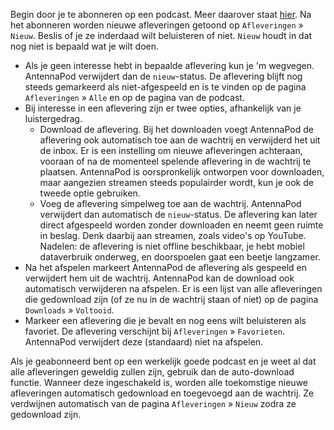 Begin door je te abonneren op een podcast. Meer daarover staat [hier](/documentation/getting-started/subscribe). Na het abonneren worden nieuwe afleveringen getoond op `Afleveringen` » `Nieuw`. Beslis of je ze inderdaad wilt beluisteren of niet. `Nieuw` houdt in dat nog niet is bepaald wat je wilt doen.

- Als je geen interesse hebt in bepaalde aflevering kun je 'm wegvegen. AntennaPod verwijdert dan de `nieuw`-status. De aflevering blijft nog steeds gemarkeerd als niet-afgespeeld en is te vinden op de pagina `Afleveringen` » `Alle` en op de pagina van de podcast.
- Bij interesse in een aflevering zijn er twee opties, afhankelijk van je luistergedrag.
   - Download de aflevering. Bij het downloaden voegt AntennaPod de aflevering ook automatisch toe aan de wachtrij en verwijderd het uit de inbox. Er is een instelling om nieuwe afleveringen achteraan, vooraan of na de momenteel spelende aflevering in de wachtrij te plaatsen. AntennaPod is oorspronkelijk ontworpen voor downloaden, maar aangezien streamen steeds populairder wordt, kun je ook de tweede optie gebruiken.
   - Voeg de aflevering simpelweg toe aan de wachtrij. AntennaPod verwijdert dan automatisch de `nieuw`-status. De aflevering kan later direct afgespeeld worden zonder downloaden en neemt geen ruimte in beslag. Denk daarbij aan streamen, zoals video's op YouTube. Nadelen: de aflevering is niet offline beschikbaar, je hebt mobiel dataverbruik onderweg, en doorspoelen gaat een beetje langzamer.
- Na het afspelen markeert AntennaPod de aflevering als gespeeld en verwijdert hem uit de wachtrij. AntennaPod kan de download ook automatisch verwijderen na afspelen. Er is een lijst van alle afleveringen die gedownload zijn (of ze nu in de wachtrij staan of niet) op de pagina `Downloads` » `Voltooid`.
- Markeer een aflevering die je bevalt en nog eens wilt beluisteren als favoriet. De aflevering verschijnt bij `Afleveringen` » `Favorieten`. AntennaPod verwijdert deze (standaard) niet na afspelen.

Als je geabonneerd bent op een werkelijk goede podcast en je weet al dat alle afleveringen geweldig zullen zijn, gebruik dan de auto-download functie. Wanneer deze ingeschakeld is, worden alle toekomstige nieuwe afleveringen automatisch gedownload en toegevoegd aan de wachtrij. Ze verdwijnen automatisch van de pagina `Afleveringen` » `Nieuw` zodra ze gedownload zijn.
